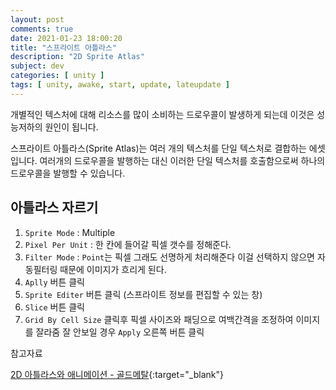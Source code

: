 ```yaml
---
layout: post
comments: true
date: 2021-01-23 18:00:20
title: "스프라이트 아틀라스"
description: "2D Sprite Atlas"
subject: dev
categories: [ unity ]
tags: [ unity, awake, start, update, lateupdate ]
---
```


개별적인 텍스처에 대해 리소스를 많이 소비하는 드로우콜이 발생하게 되는데 이것은 성능저하의 원인이 됩니다.

스프라이트 아틀라스(Sprite Atlas)는 여러 개의 텍스처를 단일 텍스처로 결합하는 에셋 입니다. 여러개의 드로우콜을 발행하는 대신 이러한 단일 텍스처를 호출함으로써 하나의 드로우콜을 발행할 수 있습니다.

## 아틀라스 자르기

1. `Sprite Mode` : Multiple
2. `Pixel Per Unit` : 한 칸에 들어갈 픽셀 갯수를 정해준다.
3. `Filter Mode` : `Point`는 픽셀 그래도 선명하게 처리해준다 이걸 선택하지 않으면 자동필터링 때문에 이미지가 흐리게 된다. 
4. `Aplly` 버튼 클릭
5. `Sprite Editer` 버튼 클릭 (스프라이트 정보를 편집할 수 있는 창)
6. `Slice` 버튼 클릭
7. `Grid By Cell Size` 클릭후 픽셀 사이즈와 패딩으로 여백간격을 조정하여 이미지를 잘라줌 잘 안보일 경우 `Apply` 오른쪽 버튼 클릭




참고자료

[2D 아틀라스와 애니메이션 - 골드메탈](https://youtu.be/IkvYstCzcoc){:target="_blank"}

